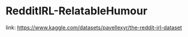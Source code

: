 # RedditIRL-RelatableHumour

link: https://www.kaggle.com/datasets/pavellexyr/the-reddit-irl-dataset

